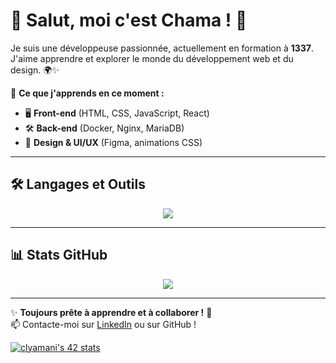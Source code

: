 # 🌟 Salut, moi c'est Chama ! 🚀

Je suis une développeuse passionnée, actuellement en formation à **1337**. J'aime apprendre et explorer le monde du développement web et du design. 🌍✨  

🎯 **Ce que j'apprends en ce moment :**  
- 🖥️ **Front-end** (HTML, CSS, JavaScript, React)  
- 🛠️ **Back-end** (Docker, Nginx, MariaDB)  
- 🎨 **Design & UI/UX** (Figma, animations CSS)  

---

## 🛠️ **Langages et Outils**
<p align="center">
  <img src="https://skillicons.dev/icons?i=html,css,js,react,docker,nginx,figma" />
</p>

---

## 📊 **Stats GitHub**
<p align="center">
  <img src="https://github-readme-stats.vercel.app/api?username=Chama1337&show_icons=true&theme=radical" />
</p>

---

✨ **Toujours prête à apprendre et à collaborer !** 🚀  
📫 Contacte-moi sur [LinkedIn](#) ou sur GitHub !  

[![clyamani's 42 stats](https://badge.mediaplus.ma/greenbinary/clyamani)](https://github.com/oakoudad/badge42)
